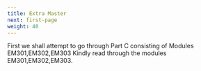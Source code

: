 ```yaml
---
title: Extra Master 
next: first-page
weight: 40
---
```

First we shall attempt to go through Part C consisting of Modules EM301,EM302,EM303
Kindly read through the modules EM301,EM302,EM303.
